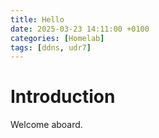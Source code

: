 ```yaml
---
title: Hello
date: 2025-03-23 14:11:00 +0100
categories: [Homelab]
tags: [ddns, udr7] 
---
```


# Introduction
Welcome aboard.
